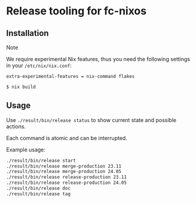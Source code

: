 # Release tooling for fc-nixos

## Installation

> [!NOTE]
> We require experimental Nix features, thus you need the following settings in your `/etc/nix/nix.conf`:
> ```
> extra-experimental-features = nix-command flakes
> ```

```bash
$ nix build
```

## Usage
Use `./result/bin/release status` to show current state and possible actions.

Each command is atomic and can be interrupted.

Example usage:
```bash
./result/bin/release start
./result/bin/release merge-production 23.11
./result/bin/release merge-production 24.05
./result/bin/release release-production 23.11
./result/bin/release release-production 24.05
./result/bin/release doc
./result/bin/release tag
```
